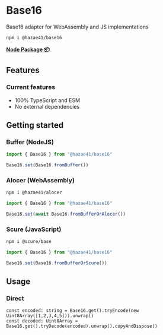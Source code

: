 # Base16

Base16 adapter for WebAssembly and JS implementations

```bash
npm i @hazae41/base16
```

[**Node Package 📦**](https://www.npmjs.com/package/@hazae41/base16)

## Features

### Current features
- 100% TypeScript and ESM
- No external dependencies

## Getting started

### Buffer (NodeJS)

```typescript
import { Base16 } from "@hazae41/base16"

Base16.set(Base16.fromBuffer())
```

### Alocer (WebAssembly)

```bash
npm i @hazae41/alocer
```

```typescript
import { Base16 } from "@hazae41/base16"

Base16.set(await Base16.fromBufferOrAlocer())
```

### Scure (JavaScript)

```bash
npm i @scure/base
```

```typescript
import { Base16 } from "@hazae41/base16"

Base16.set(Base16.fromBufferOrScure())
```

## Usage

### Direct

```tsx
const encoded: string = Base16.get().tryEncode(new Uint8Array([1,2,3,4,5])).unwrap()
const decoded: Uint8Array = Base16.get().tryDecode(encoded).unwrap().copyAndDispose()
```